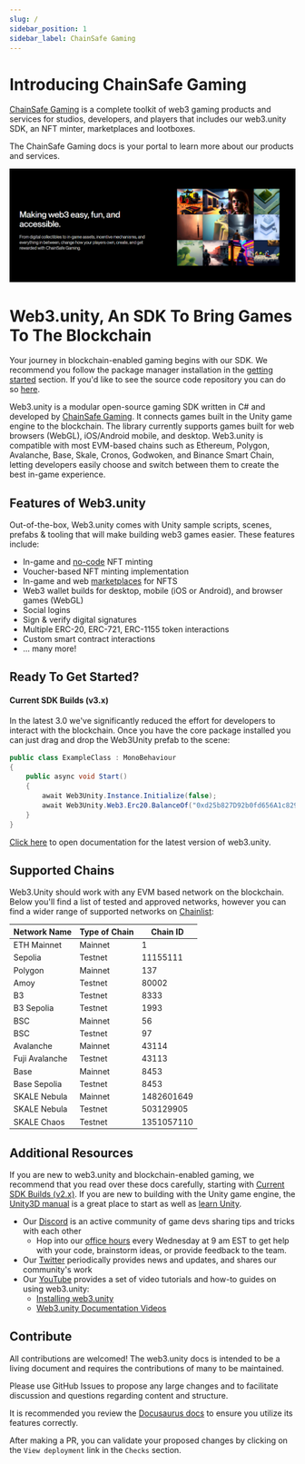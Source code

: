 ```yaml
---
slug: /
sidebar_position: 1
sidebar_label: ChainSafe Gaming
---
```


# Introducing ChainSafe Gaming

[ChainSafe Gaming](https://gaming.chainsafe.io/?utm_source=github&utm_medium=documentation&utm_campaign=chainsafe_gaming_docs) is a complete toolkit of web3 gaming products and services for studios, developers, and players that includes our web3.unity SDK, an NFT minter, marketplaces and lootboxes.

The ChainSafe Gaming docs is your portal to learn more about our products and services.

![](v2.6/assets/chainsafe-gaming/intro-image-chainsafe.png)

# Web3.unity, An SDK To Bring Games To The Blockchain

Your journey in blockchain-enabled gaming begins with our SDK. We recommend you follow the package manager installation in the [getting started](https://docs.gaming.chainsafe.io/current/getting-started) section. If you'd like to see the source code repository you can do so [here](https://github.com/ChainSafe/web3.unity/releases).

Web3.unity is a modular open-source gaming SDK written in C# and developed by [ChainSafe Gaming](https://gaming.chainsafe.io/?utm_source=github&utm_medium=documentation&utm_campaign=chainsafe_gaming_docs). It connects games built in the Unity game engine to the blockchain. The library currently supports games built for web browsers (WebGL), iOS/Android mobile, and desktop. Web3.unity is compatible with most EVM-based chains such as Ethereum, Polygon, Avalanche, Base, Skale, Cronos, Godwoken, and Binance Smart Chain, letting developers easily choose and switch between them to create the best in-game experience.

## Features of Web3.unity

Out-of-the-box, Web3.unity comes with Unity sample scripts, scenes, prefabs & tooling that will make building web3 games easier. These features include:

* In-game and [no-code](https://dashboard.gaming.chainsafe.io/nfts) NFT minting
* Voucher-based NFT minting implementation
* In-game and web [marketplaces](https://gaming.chainsafe.io/marketplace) for NFTS
* Web3 wallet builds for desktop, mobile (iOS or Android), and browser games (WebGL)
* Social logins
* Sign & verify digital signatures
* Multiple ERC-20, ERC-721, ERC-1155 token interactions
* Custom smart contract interactions
* ... many more!

## Ready To Get Started?

#### Current SDK Builds (v3.x)

In the latest 3.0 we've significantly reduced the effort for developers to interact with the blockchain. Once you have the core package installed you can just drag and drop the Web3Unity prefab to the scene:

```csharp
public class ExampleClass : MonoBehaviour
{
    public async void Start()
    {
        await Web3Unity.Instance.Initialize(false);
        await Web3Unity.Web3.Erc20.BalanceOf("0xd25b827D92b0fd656A1c829933e9b0b836d5C3e2");
    }
}
```

[Click here](https://docs.gaming.chainsafe.io/current/getting-started) to open documentation for the latest version of web3.unity.

## Supported Chains&#x20;

Web3.Unity should work with any EVM based network on the blockchain. Below you'll find a list of tested and approved networks, however you can find a wider range of supported networks on [Chainlist](https://chainlist.org/): 

| Network Name   | Type of Chain |  Chain ID   |
| ------------   | ------------- | ----------- |
| ETH Mainnet    | Mainnet       | 1           |
| Sepolia        | Testnet       | 11155111    |
| Polygon        | Mainnet       | 137         |
| Amoy           | Testnet       | 80002       |
| B3             | Testnet       | 8333        |
| B3 Sepolia     | Testnet       | 1993        |
| BSC            | Mainnet       | 56          |
| BSC            | Testnet       | 97          |
| Avalanche      | Mainnet       | 43114       |
| Fuji Avalanche | Testnet       | 43113       |
| Base           | Mainnet       | 8453        |
| Base Sepolia   | Testnet       | 8453        |
| SKALE Nebula   | Mainnet       | 1482601649  |
| SKALE Nebula   | Testnet       | 503129905   |
| SKALE Chaos    | Testnet       | 1351057110  |

## Additional Resources

If you are new to web3.unity and blockchain-enabled gaming, we recommend that you read over these docs carefully, starting with [Current SDK Builds (v2.x)](#current-sdk-builds-v2x). If you are new to building with the Unity game engine, the [Unity3D manual](https://docs.unity3d.com/Manual/index.html) is a great place to start as well as [learn Unity](https://learn.unity.com/).

* Our [Discord](https://discord.gg/zxHUgGGTGk) is an active community of game devs sharing tips and tricks with each other
  * Hop into our [office hours](https://discord.gg/GTK89A72?event=1242583988623769611) every Wednesday at 9 am EST to get help with your code, brainstorm ideas, or provide feedback to the team.
* Our [Twitter](https://twitter.com/chainsafegaming) periodically provides news and updates, and shares our community's work
* Our [YouTube](https://youtube.com/chainsafe-systems) provides a set of video tutorials and how-to guides on using web3.unity:
  * [Installing web3.unity](https://www.youtube.com/playlist?list=PLPn3rQCo3XrMkgAqFRtih9xGIKciD0b0N)
  * [Web3.unity Documentation Videos](https://www.youtube.com/playlist?list=PLPn3rQCo3XrP6kFaurgMfMQBsyppYBhqW)

## Contribute

All contributions are welcomed! The web3.unity docs is intended to be a living document and requires the contributions of many to be maintained.

Please use GitHub Issues to propose any large changes and to facilitate discussion and questions regarding content and structure.

It is recommended you review the [Docusaurus docs](https://docusaurus.io/docs) to ensure you utilize its features correctly.

After making a PR, you can validate your proposed changes by clicking on the `View deployment` link in the `Checks` section.
